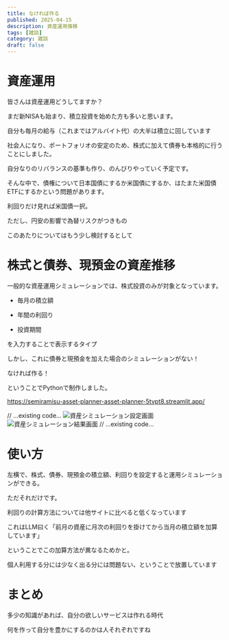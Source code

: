 ```yaml
---
title: なければ作る
published: 2025-04-15
description: 資産運用推移
tags: [雑談]
category: 雑談
draft: false
---
```


# 資産運用

皆さんは資産運用どうしてますか？

まだ新NISAも始まり、積立投資を始めた方も多いと思います。

自分も毎月の給与（これまではアルバイト代）の大半は積立に回しています

社会人になり、ポートフォリオの安定のため、株式に加えて債券も本格的に行うことにしました。

自分なりのリバランスの基準も作り、のんびりやっていく予定です。

そんな中で、債権について日本国債にするか米国債にするか、はたまた米国債ETFにするかという問題があります。

利回りだけ見れば米国債一択。

ただし、円安の影響で為替リスクがつきもの

このあたりについてはもう少し検討するとして

# 株式と債券、現預金の資産推移

一般的な資産運用シミュレーションでは、株式投資のみが対象となっています。

- 毎月の積立額

- 年間の利回り

- 投資期間

を入力することで表示するタイプ


しかし、これに債券と現預金を加えた場合のシミュレーションがない！

なければ作る！

ということでPythonで制作しました。


https://semiramisu-asset-planner-asset-planner-5tvpt8.streamlit.app/

// ...existing code...
![資産シミュレーション設定画面](/media/Screenshot%202025-04-15%20at%208.27.43.png)
![資産シミュレーション結果画面](/media/Screenshot%202025-04-15%20at%208.27.53.png)
// ...existing code...

# 使い方
左横で、株式、債券、現預金の積立額、利回りを設定すると運用シミュレーションができる。

ただそれだけです。

利回りの計算方法については他サイトに比べると低くなっています

これはLLM曰く「前月の資産に月次の利回りを掛けてから当月の積立額を加算しています」

ということでこの加算方法が異なるためかと。

個人利用する分には少なく出る分には問題ない、ということで放置しています

# まとめ

多少の知識があれば、自分の欲しいサービスは作れる時代

何を作って自分を豊かにするのかは人それぞれですね